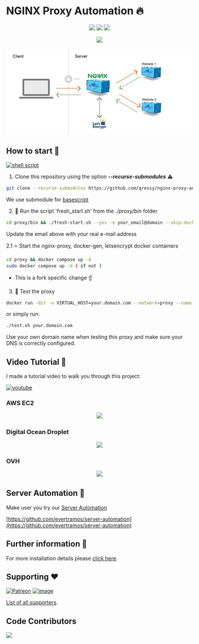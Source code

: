 
# NGINX Proxy Automation 🔥

<p align="center">
   <a target="_blank" href="https://docs.docker.com/"><img src="https://img.shields.io/badge/Docker-2CA5E0?style=for-the-badge&logo=docker&logoColor=white" /></a>
   <a target="_blank" href="https://docs.nginx.com/"><img src="https://img.shields.io/badge/Nginx-009639?style=for-the-badge&logo=nginx&logoColor=white" /></a>
   <a target="_blank" href="https://developer.wordpress.org/"><img src="https://img.shields.io/badge/Wordpress-21759B?style=for-the-badge&logo=wordpress&logoColor=white" /></a>
</p>
<p align="center">
   <a target="_blank" href="https://letsencrypt.org/docs/"><img src="https://img.shields.io/badge/Secured_by-Let's_Encrypt-blue.svg?logo=let%E2%80%99s-encrypt" /></a>
</p>

<p align="center">
   <img src="https://github.com/evertramos/images/raw/master/webproxy.jpg" />
</p>

## How to start 🔰
[![shell script](https://img.shields.io/badge/Shell_Script-121011?style=for-the-badge&logo=gnu-bash&logoColor=white)](https://github.com/evertramos)


1. Clone this repository using the option **_--recurse-submodules_** ⚠️

```bash
git clone --recurse-submodules https://github.com/qressy/nginx-proxy-automation.git proxy 
```

We use submodule for [basescript](https://github.com/evertramos/basescript)

2. 🚀 Run the script 'fresh_start.sh' from the _./proxy/bin_ folder
   
```bash
cd proxy/bin && ./fresh-start.sh --yes -e your_email@domain --skip-docker-image-check
```
Update the email above with your real e-mail address


2.1 ⭐ Start the nginx-proxy, docker-gen, letsencrypt docker containers

```bash
cd proxy && docker compose up -d
sudo docker compose up -d ( if not )
```
- This is a fork specific change ☝️


3. 🧪 Test the proxy

```bash
docker run -dit -e VIRTUAL_HOST=your.domain.com --network=proxy --name test-web httpd:alpine
```
or simply run:
```bash
./test.sh your.domain.com
```

Use your own domain name when testing this proxy and make sure your DNS is correctly configured.

## Video Tutorial 🎥

I made a tutorial video to walk you through this project:

[![youtube](https://img.shields.io/badge/YouTube-FF0000?style=for-the-badge&logo=youtube&logoColor=white)](https://www.youtube.com/channel/UCN5wb0eA3ZLlvJNYo23qBRQ)

### AWS EC2
<p align="center">
   <a target="_blank" href="https://www.youtube.com/watch?v=agg1VxAyoUQ"><img src="https://img.youtube.com/vi/agg1VxAyoUQ/0.jpg" /></a>
</p>

### Digital Ocean Droplet
<p align="center">
   <a target="_blank" href="https://www.youtube.com/watch?v=iXQPaY5xd3I"><img src="https://img.youtube.com/vi/iXQPaY5xd3I/0.jpg" /></a>
</p>

### OVH
<p align="center">
   <a target="_blank" href="https://www.youtube.com/watch?v=eiTivLeIkm0"><img src="https://img.youtube.com/vi/eiTivLeIkm0/0.jpg" /></a>
</p>

## Server Automation 🚀

Make user you try our [Server Automation](https://github.com/evertramos/server-automation)

[https://github.com/evertramos/server-automation](https://github.com/evertramos/server-automation)

## Further information 📓

For more installation details please [click here](/docs/).

## Supporting ♥️
[![Patreon](https://img.shields.io/badge/Patreon-F96854?style=for-the-badge&logo=patreon&logoColor=white)](https://www.patreon.com/evertramos)
[![image](https://img.shields.io/badge/picpay-21C25E?style=for-the-badge&logo=picpay&logoColor=white)](https://picpay.me/evert.ramos)

[List of all supporters](https://github.com/evertramos/evertramos/blob/main/pages/supporters.md).

## Code Contributors

[<img src="https://opencollective.com/nginx-proxy-automation/contributors.svg?width=890&button=false" />](https://opencollective.com/nginx-proxy-automation)
